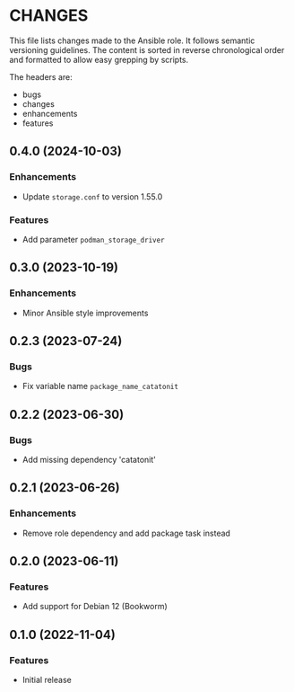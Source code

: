 # CHANGES

This file lists changes made to the Ansible role. It follows semantic versioning
guidelines. The content is sorted in reverse chronological order and formatted
to allow easy grepping by scripts.

The headers are:
- bugs
- changes
- enhancements
- features

## 0.4.0 (2024-10-03)

### Enhancements

- Update `storage.conf` to version 1.55.0

### Features

- Add parameter `podman_storage_driver`

## 0.3.0 (2023-10-19)

### Enhancements

- Minor Ansible style improvements

## 0.2.3 (2023-07-24)

### Bugs

- Fix variable name `package_name_catatonit`

## 0.2.2 (2023-06-30)

### Bugs

- Add missing dependency 'catatonit'

## 0.2.1 (2023-06-26)

### Enhancements

- Remove role dependency and add package task instead

## 0.2.0 (2023-06-11)

### Features

- Add support for Debian 12 (Bookworm)

## 0.1.0 (2022-11-04)

### Features

- Initial release
